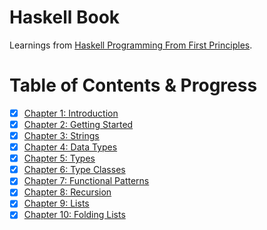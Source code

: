 # Haskell Book

Learnings from [Haskell Programming From First Principles](http://haskellbook.com).

# Table of Contents & Progress

- [x] [Chapter 1: Introduction](./Chapters/Introduction/Introduction.md)
- [x] [Chapter 2: Getting Started](./Chapters/GettingStarted/GettingStarted.md)
- [x] [Chapter 3: Strings](./Chapters/Strings/Strings.md)
- [x] [Chapter 4: Data Types](./Chapters/DataTypes/DataTypes.md)
- [x] [Chapter 5: Types](./Chapters/Types/Types.md)
- [x] [Chapter 6: Type Classes](./Chapters/TypeClasses/TypeClasses.md)
- [x] [Chapter 7: Functional Patterns](./Chapters/FunctionalPatterns/FunctionalPatterns.md)
- [x] [Chapter 8: Recursion](./Chapters/Recursion/Recursion.md)
- [x] [Chapter 9: Lists](./Chapters/Lists/Lists.md)
- [x] [Chapter 10: Folding Lists](./Chapters/FoldingLists/FoldingLists.md)
